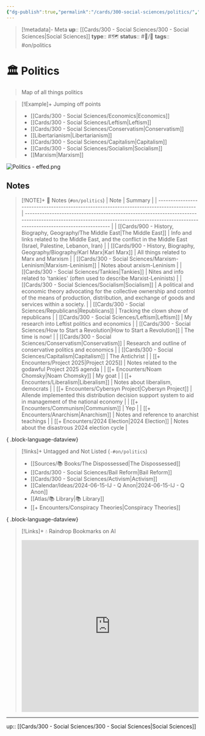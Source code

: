 ```yaml
---
{"dg-publish":true,"permalink":"/cards/300-social-sciences/politics/","title":"Politics"}
---
```


> [!metadata]- Meta
> **up**:: [[Cards/300 - Social Sciences/300 - Social Sciences\|Social Sciences]]
> **type**:: #🗺️ 
> **status**:: #📝/🌱 
> **tags**::  #on/politics 


# 🏛️ Politics

> Map of all things politics

> [!Example]+ Jumping off points
> - [[Cards/300 - Social Sciences/Economics\|Economics]]
> - [[Cards/300 - Social Sciences/Leftism\|Leftism]]
> - [[Cards/300 - Social Sciences/Conservatism\|Conservatism]]
> - [[Libertarianism\|Libertarianism]]
> - [[Cards/300 - Social Sciences/Capitalism\|Capitalism]]
> - [[Cards/300 - Social Sciences/Socialism\|Socialism]]
> - [[Marxism\|Marxism]]


![Politics - effed.png](/img/user/Extras/Attachments/Politics%20-%20effed.png)

## Notes
> [!NOTE]+ 📝 Notes (`#on/politics`)
>  | Note                                                                                    | Summary                                                                                                                                                                            |
> | --------------------------------------------------------------------------------------- | ---------------------------------------------------------------------------------------------------------------------------------------------------------------------------------- |
> | [[Cards/900 - History, Biography, Geography/The Middle East\|The Middle East]]       | Info and links related to the Middle East, and the conflict in the Middle East (Israel, Palestine, Lebanon, Iran)                                                                  |
> | [[Cards/900 - History, Biography, Geography/Biography/Karl Marx\|Karl Marx]]         | All things related to Marx and Marxism                                                                                                                                             |
> | [[Cards/300 - Social Sciences/Marxism-Leninism\|Marxism-Leninism]]                   | Notes about arxism-Leninism                                                                                                                                                        |
> | [[Cards/300 - Social Sciences/Tankies\|Tankies]]                                     | Nites and info related to 'tankies' (often used to describe Marxist-Leninists)                                                                                                     |
> | [[Cards/300 - Social Sciences/Socialism\|Socialism]]                                 | A political and economic theory advocating for the collective ownership and control of the means of production, distribution, and exchange of goods and services within a society. |
> | [[Cards/300 - Social Sciences/Republicans\|Republicans]]                             | Tracking the clown show of republicans                                                                                                                                             |
> | [[Cards/300 - Social Sciences/Leftism\|Leftism]]                                     | My research into Leftist politics and economics                                                                                                                                    |
> | [[Cards/300 - Social Sciences/How to Start a Revolution\|How to Start a Revolution]] | The time is now!                                                                                                                                                                   |
> | [[Cards/300 - Social Sciences/Conservatism\|Conservatism]]                           | Research and outline of conservative politics and economics                                                                                                                        |
> | [[Cards/300 - Social Sciences/Capitalism\|Capitalism]]                               | The Antichrist                                                                                                                                                                     |
> | [[+ Encounters/Project 2025\|Project 2025]]                                          | Notes related to the godawful Project 2025 agenda                                                                                                                                  |
> | [[+ Encounters/Noam Chomsky\|Noam Chomsky]]                                          | My goat                                                                                                                                                                            |
> | [[+ Encounters/Liberalism\|Liberalism]]                                              | Notes about liberalism, democrats                                                                                                                                                  |
> | [[+ Encounters/Cybersyn Project\|Cybersyn Project]]                                  | Allende implemented this distribution decision support system to aid in management of the national economy                                                                         |
> | [[+ Encounters/Communism\|Communism]]                                                | Yep                                                                                                                                                                                |
> | [[+ Encounters/Anarchism\|Anarchism]]                                                | Notes and reference to anarchist teachings                                                                                                                                         |
> | [[+ Encounters/2024 Election\|2024 Election]]                                        | Notes about the disastrous 2024 election cycle                                                                                                                                     |
> 
{ .block-language-dataview}

> [!links]+ Untagged and Not Listed (`-#on/politics`)
>  - [[Sources/📚 Books/The Dispossessed\|The Dispossessed]]
> - [[Cards/300 - Social Sciences/Bail Reform\|Bail Reform]]
> - [[Cards/300 - Social Sciences/Activism\|Activism]]
> - [[Calendar/Ideas/2024-06-15-IJ - Q Anon\|2024-06-15-IJ - Q Anon]]
> - [[Atlas/📚 Library\|📚 Library]]
> - [[+ Encounters/Conspiracy Theories\|Conspiracy Theories]]
> 
{ .block-language-dataview}

> [!Links]+ 💧 Raindrop Bookmarks on AI
> <iframe style="border: 0; width: 100%; height: 450px;" allowfullscreen frameborder="0" src="https://raindrop.io//politics-34324654"></iframe>

---
up:: [[Cards/300 - Social Sciences/300 - Social Sciences\|Social Sciences]]

